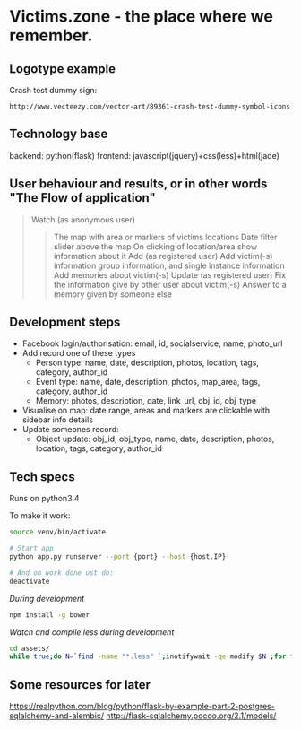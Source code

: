 # Victims.zone - the place where we remember.

## Logotype example

Crash test dummy sign:

`http://www.vecteezy.com/vector-art/89361-crash-test-dummy-symbol-icons`

## Technology base

backend: python(flask)
frontend: javascript(jquery)+css(less)+html(jade)

## User behaviour and results, or in other words "The Flow of application"

> Watch (as anonymous user)
> > The map with area or markers of victims locations
> > Date filter slider above the map
> > On clicking of location/area show information about it
> Add (as registered user)
> > Add victim(-s) information group information, and single instance information
> > Add memories about victim(-s)
> Update (as registered user)
> > Fix the information give by other user about victim(-s)
> > Answer to a memory given by someone else

## Development steps

* Facebook login/authorisation: email, id, socialservice, name, photo_url
* Add record one of these types
    - Person type: name, date, description, photos, location, tags, category, author_id
    - Event type: name, date, description, photos, map_area, tags, category, author_id
    - Memory: photos, description, date, link_url, obj_id, obj_type
* Visualise on map: date range, areas and markers are clickable with sidebar info details
* Update someones record:
    - Object update: obj_id, obj_type, name, date, description, photos, location, tags, category, author_id


## Tech specs

Runs on python3.4

To make it work:

```bash
source venv/bin/activate

# Start app
python app.py runserver --port {port} --host {host.IP}

# And on work done ust do:
deactivate
```

*During development*

```bash
npm install -g bower
```

*Watch and compile less during development*

```bash
cd assets/
while true;do N=`find -name "*.less" `;inotifywait -qe modify $N ;for f in $N; do lessc -x less/app.less --source-map ../victims/static/css/app.css;done;done
```


## Some resources for later

https://realpython.com/blog/python/flask-by-example-part-2-postgres-sqlalchemy-and-alembic/
http://flask-sqlalchemy.pocoo.org/2.1/models/
